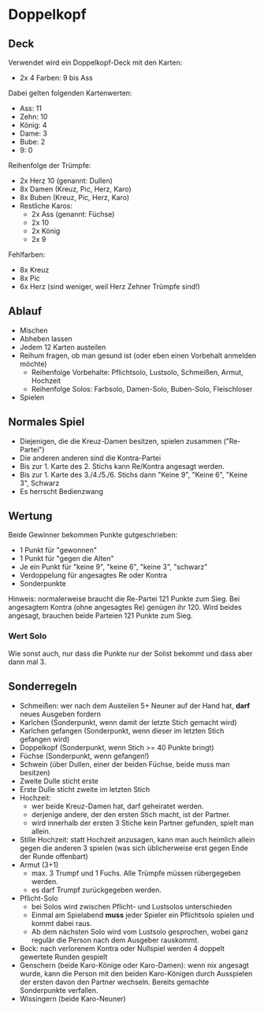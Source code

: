 # Doppelkopf

## Deck

Verwendet wird ein Doppelkopf-Deck mit den Karten:

* 2x 4 Farben: 9 bis Ass

Dabei gelten folgenden Kartenwerten:

* Ass: 11
* Zehn: 10
* König: 4
* Dame: 3
* Bube: 2
* 9: 0

Reihenfolge der Trümpfe:

* 2x Herz 10 (genannt: Dullen)
* 8x Damen (Kreuz, Pic, Herz, Karo)
* 8x Buben (Kreuz, Pic, Herz, Karo)
* Restliche Karos:
  * 2x Ass (genannt: Füchse)
  * 2x 10
  * 2x König
  * 2x 9

Fehlfarben:

* 8x Kreuz
* 8x Pic
* 6x Herz (sind weniger, weil Herz Zehner Trümpfe sind!)

## Ablauf

* Mischen
* Abheben lassen
* Jedem 12 Karten austeilen
* Reihum fragen, ob man gesund ist (oder eben einen Vorbehalt anmelden möchte)
  * Reihenfolge Vorbehalte: Pflichtsolo, Lustsolo, Schmeißen, Armut, Hochzeit
  * Reihenfolge Solos: Farbsolo, Damen-Solo, Buben-Solo, Fleischloser
* Spielen

## Normales Spiel

* Diejenigen, die die Kreuz-Damen besitzen, spielen zusammen ("Re-Partei")
* Die anderen anderen sind die Kontra-Partei
* Bis zur 1. Karte des 2. Stichs kann Re/Kontra angesagt werden.
* Bis zur 1. Karte des 3./4./5./6. Stichs dann "Keine 9", "Keine 6", "Keine 3", Schwarz
* Es herrscht Bedienzwang

## Wertung

Beide Gewinner bekommen Punkte gutgeschrieben:

* 1 Punkt für "gewonnen"
* 1 Punkt für "gegen die Alten"
* Je ein Punkt für "keine 9", "keine 6", "keine 3", "schwarz"
* Verdoppelung für angesagtes Re oder Kontra
* Sonderpunkte

Hinweis: normalerweise braucht die Re-Partei 121 Punkte zum Sieg. Bei angesagtem Kontra (ohne angesagtes Re) genügen ihr 120. Wird beides angesagt, brauchen beide Parteien 121 Punkte zum Sieg.

### Wert Solo

Wie sonst auch, nur dass die Punkte nur der Solist bekommt und dass aber dann mal 3.

## Sonderregeln

* Schmeißen: wer nach dem Austeilen 5+ Neuner auf der Hand hat, **darf** neues Ausgeben fordern
* Karlchen (Sonderpunkt, wenn damit der letzte Stich gemacht wird)
* Karlchen gefangen (Sonderpunkt, wenn dieser im letzten Stich gefangen wird)
* Doppelkopf (Sonderpunkt, wenn Stich >= 40 Punkte bringt)
* Füchse (Sonderpunkt, wenn gefangen!)
* Schwein (über Dullen, einer der beiden Füchse, beide muss man besitzen)
* Zweite Dulle sticht erste
* Erste Dulle sticht zweite im letzten Stich
* Hochzeit:
  * wer beide Kreuz-Damen hat, darf geheiratet werden.
  * derjenige andere, der den ersten Stich macht, ist der Partner.
  * wird innerhalb der ersten 3 Stiche kein Partner gefunden, spielt man allein.
* Stille Hochzeit: statt Hochzeit anzusagen, kann man auch heimlich allein gegen die anderen 3 spielen (was sich üblicherweise erst gegen Ende der Runde offenbart)
* Armut (3+1)
  * max. 3 Trumpf und 1 Fuchs. Alle Trümpfe müssen rübergegeben werden.
  * es darf Trumpf zurückgegeben werden.
* Pflicht-Solo
  * bei Solos wird zwischen Pflicht- und Lustsolos unterschieden
  * Einmal am Spielabend **muss** jeder Spieler ein Pflichtsolo spielen und kommt dabei raus.
  * Ab dem nächsten Solo wird vom Lustsolo gesprochen, wobei ganz regulär die Person nach dem Ausgeber rauskommt.
* Bock: nach verlorenem Kontra oder Nullspiel werden 4 doppelt gewertete Runden gespielt
* Genschern (beide Karo-Könige oder Karo-Damen): wenn nix angesagt wurde, kann die Person mit den beiden Karo-Königen durch Ausspielen der ersten davon den Partner wechseln. Bereits gemachte Sonderpunkte verfallen.
* Wissingern (beide Karo-Neuner)
